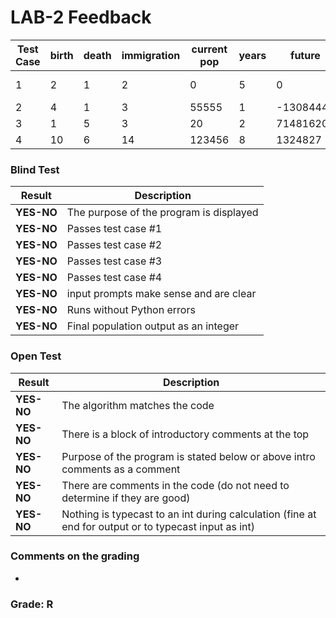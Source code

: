 # LAB-2 Feedback
| Test Case	| birth	| death	| immigration	| current pop	| years	| future	| increase/decrease |
|-----------|-------|-------|---------------|---------------|-------|-----------|-------------- |
| 1	        | 2	    | 1	    | 2	            | 0	            | 5	    | 0	        | stays same, or no output|
| 2	        | 4	    | 1	    | 3	            | 55555	        | 1	    | -13084445	| decrease |
| 3	        | 1	    | 5	    | 3	            | 20	        | 2	    | 71481620	| increase |
| 4	        | 10	| 6	    | 14	        | 123456	    | 8	    | 1324827	| increase |

### Blind Test
|Result |Description|
|--------------|-----------------------------------------|
| **YES-NO** | The purpose of the program is displayed |  
| **YES-NO** | Passes test case #1|   
| **YES-NO** | Passes test case #2|
| **YES-NO** | Passes test case #3|    
| **YES-NO** | Passes test case #4|   
| **YES-NO** | input prompts make sense and are clear|   
| **YES-NO** | Runs without Python errors  |
| **YES-NO** | Final population output as an integer|

### Open Test
|Result |Description|
|--------------|-----------------------------------------|
|**YES-NO**| The algorithm matches the code   |
|**YES-NO**| There is a block of introductory comments at the top |  
|**YES-NO**| Purpose of the program is stated below or above intro comments as a comment  |
|**YES-NO**| There are comments in the code (do not need to determine if they are good)|
|**YES-NO**| Nothing is typecast to an int during calculation (fine at end for output or to typecast input as int)|

### Comments on the grading
- 
### Grade: R